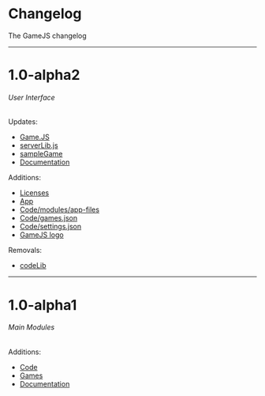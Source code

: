 # Changelog
The GameJS changelog
  
---
  
# 1.0-alpha2
###### User Interface
Updates:
- [Game.JS](./changelog/1-0-alpha2/GameJS "Game.JS file")
- [serverLib.js](./changelog/1-0-alpha2/serverLib "serverLib file")
- [sampleGame](./changelog/1-0-alpha2/sampleGame "sampleGame")
- [Documentation](./changelog/1-0-alpha2/Docs "Documentation")

Additions:
- [Licenses](./changelog/1-0-alpha2/Licenses "Licenses")
- [App](./changelog/1-0-alpha2/App "App")
- [Code/modules/app-files](./changelog/1-0-alpha2/Code/modules/app-files "app-files")
- [Code/games.json](./changelog/1-0-alpha2/Code/games.json "games.json")
- [Code/settings.json](./changelog/1-0-alpha2/Code/settings.json "settings.json")
- [GameJS logo](./changelog/1-0-alpha2/GameJS-logo "GameJS logo")

Removals:
- [codeLib](./changelog/1-0-alpha2/codeLib "codeLib file")
  
---
  
# 1.0-alpha1
###### Main Modules
Additions:
- [Code](./changelog/1-0-alpha1/Code "Code")
- [Games](./changelog/1-0-alpha1/Games "sampleGame")
- [Documentation](./changelog/1-0-alpha1/Docs "Documentation")
